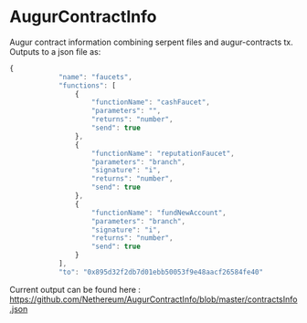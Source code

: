# AugurContractInfo
Augur contract information combining serpent files and augur-contracts tx. Outputs to a json file as:

```javascript
{
            "name": "faucets",
            "functions": [
                {
                    "functionName": "cashFaucet",
                    "parameters": "",
                    "returns": "number",
                    "send": true
                },
                {
                    "functionName": "reputationFaucet",
                    "parameters": "branch",
                    "signature": "i",
                    "returns": "number",
                    "send": true
                },
                {
                    "functionName": "fundNewAccount",
                    "parameters": "branch",
                    "signature": "i",
                    "returns": "number",
                    "send": true
                }
            ],
            "to": "0x895d32f2db7d01ebb50053f9e48aacf26584fe40"

```

Current output can be found here : https://github.com/Nethereum/AugurContractInfo/blob/master/contractsInfo.json
